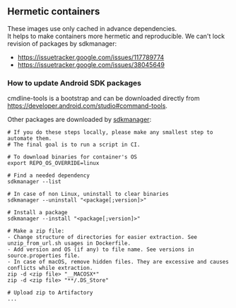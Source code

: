 
## Hermetic containers

These images use only cached in advance dependencies.  
It helps to make containers more hermetic and reproducible.
We can't lock revision of packages by sdkmanager:

- https://issuetracker.google.com/issues/117789774
- https://issuetracker.google.com/issues/38045649

### How to update Android SDK packages

cmdline-tools is a bootstrap and can be downloaded directly from https://developer.android.com/studio#command-tools.

Other packages are downloaded by [sdkmanager](https://developer.android.com/studio/command-line/sdkmanager):

```
# If you do these steps locally, please make any smallest step to automate them.
# The final goal is to run a script in CI.

# To download binaries for container's OS
export REPO_OS_OVERRIDE=linux

# Find a needed dependency
sdkmanager --list

# In case of non Linux, uninstall to clear binaries
sdkmanager --uninstall "<package[;version]>"

# Install a package
sdkmanager --install "<package[;version]>"

# Make a zip file:
- Change structure of directories for easier extraction. See unzip_from_url.sh usages in Dockerfile.
- Add version and OS (if any) to file name. See versions in source.properties file.
- In case of macOS, remove hidden files. They are excessive and causes conflicts while extraction.
zip -d <zip file> "__MACOSX*"
zip -d <zip file> "**/.DS_Store"

# Upload zip to Artifactory
...
```
